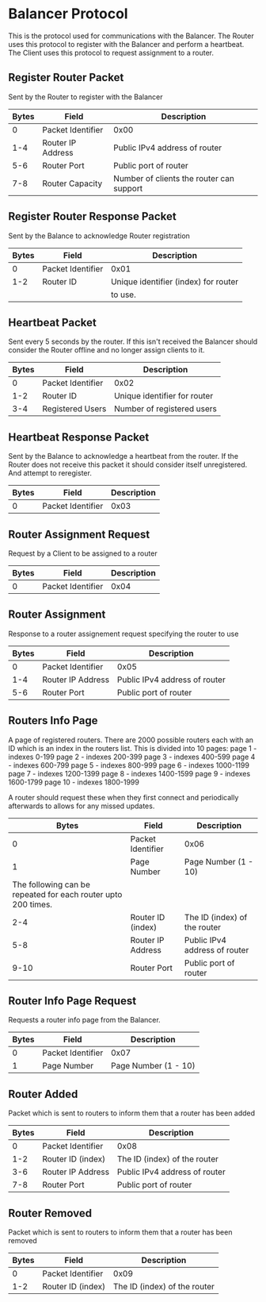 # Balancer Protocol
This is the protocol used for communications with the Balancer.
The Router uses this protocol to register with the Balancer and perform a heartbeat.
The Client uses this protocol to request assignment to a router.

## Register Router Packet
Sent by the Router to register with the Balancer

| Bytes    | Field               | Description                              |
| -------- | ------------------- | -----------------------------------------|
| 0        | Packet Identifier   | 0x00                                     |
| 1-4      | Router IP Address   | Public IPv4 address of router            |
| 5-6      | Router Port         | Public port of router                    |
| 7-8      | Router Capacity     | Number of clients the router can support |

## Register Router Response Packet
Sent by the Balance to acknowledge Router registration

| Bytes    | Field               | Description                              |
| -------- | ------------------- | -----------------------------------------|
| 0        | Packet Identifier   | 0x01                                     |
| 1-2      | Router ID           | Unique identifier (index) for router     |
|          |                     | to use.                                  |

## Heartbeat Packet
Sent every 5 seconds by the router. If this isn't received the Balancer should
consider the Router offline and no longer assign clients to it.

| Bytes    | Field               | Description                              |
| -------- | ------------------- | -----------------------------------------|
| 0        | Packet Identifier   | 0x02                                     |
| 1-2      | Router ID           | Unique identifier for router             |
| 3-4      | Registered Users    | Number of registered users               |

## Heartbeat Response Packet
Sent by the Balance to acknowledge a heartbeat from the router.
If the Router does not receive this packet it should consider itself unregistered. And attempt to reregister.

| Bytes    | Field               | Description                              |
| -------- | ------------------- | -----------------------------------------|
| 0        | Packet Identifier   | 0x03                                     |

## Router Assignment Request
Request by a Client to be assigned to a router

| Bytes    | Field               | Description                              |
| -------- | ------------------- | -----------------------------------------|
| 0        | Packet Identifier   | 0x04                                     |

## Router Assignment
Response to a router assignement request specifying the router to use

| Bytes    | Field               | Description                              |
| -------- | ------------------- | -----------------------------------------|
| 0        | Packet Identifier   | 0x05                                     |
| 1-4      | Router IP Address   | Public IPv4 address of router            |
| 5-6      | Router Port         | Public port of router                    |

## Routers Info Page
A page of registered routers. There are 2000 possible routers each with an ID
which is an index in the routers list. This is divided into 10 pages:
page 1 - indexes 0-199
page 2 - indexes 200-399
page 3 - indexes 400-599
page 4 - indexes 600-799 
page 5 - indexes 800-999
page 6 - indexes 1000-1199
page 7 - indexes 1200-1399
page 8 - indexes 1400-1599
page 9 - indexes 1600-1799 
page 10 - indexes 1800-1999 

A router should request these when they first connect and periodically afterwards to allows for any missed updates.

| Bytes    | Field               | Description                              |
| -------- | ------------------- | -----------------------------------------|
| 0        | Packet Identifier   | 0x06                                     |
| 1        | Page Number         | Page Number (1 - 10)                     |
The following can be repeated for each router upto 200 times.               |
| 2-4      | Router ID (index)   | The ID (index) of the router             |
| 5-8      | Router IP Address   | Public IPv4 address of router            |
| 9-10     | Router Port         | Public port of router                    |

## Router Info Page Request
Requests a router info page from the Balancer.

| Bytes    | Field               | Description                              |
| -------- | ------------------- | -----------------------------------------|
| 0        | Packet Identifier   | 0x07                                     |
| 1        | Page Number         | Page Number (1 - 10)                     |


## Router Added
Packet which is sent to routers to inform them that a router has been added

| Bytes    | Field               | Description                              |
| -------- | ------------------- | -----------------------------------------|
| 0        | Packet Identifier   | 0x08                                     |
| 1-2      | Router ID (index)   | The ID (index) of the router             |
| 3-6      | Router IP Address   | Public IPv4 address of router            |
| 7-8      | Router Port         | Public port of router                    |

## Router Removed
Packet which is sent to routers to inform them that a router has been  removed

| Bytes    | Field               | Description                              |
| -------- | ------------------- | -----------------------------------------|
| 0        | Packet Identifier   | 0x09                                     |
| 1-2      | Router ID (index)   | The ID (index) of the router             |